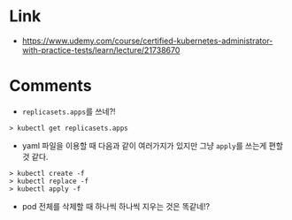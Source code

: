# Link
- https://www.udemy.com/course/certified-kubernetes-administrator-with-practice-tests/learn/lecture/21738670


# Comments

- `replicasets.apps`를 쓰네?!

```
> kubectl get replicasets.apps
```

- yaml 파일을 이용할 때 다음과 같이 여러가지가 있지만 그냥 `apply`를 쓰는게 편할 것 같다.

```
> kubectl create -f
> kubectl replace -f
> kubectl apply -f
```

- pod 전체를 삭제할 때 하나씩 하나씩 지우는 것은 똑같네!?
